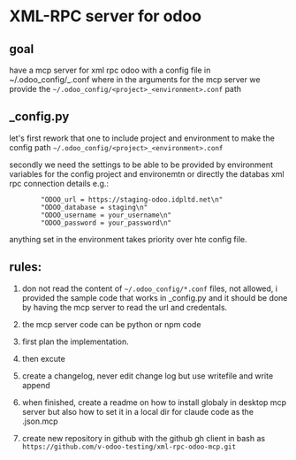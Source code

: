 # XML-RPC server for odoo

## goal

have a mcp server for xml rpc odoo with a config file in ~/.odoo_config/<project>_<environment>.conf
where in the arguments for the mcp server we provide the `~/.odoo_config/<project>_<environment>.conf` path


## _config.py

let's first rework that one to include project and environment to make the config path `~/.odoo_config/<project>_<environment>.conf`

secondly we need the settings to be able to be provided by environment variables for the config project and environemtn or directly the databas xml rpc connection details e.g.:

            "ODOO_url = https://staging-odoo.idpltd.net\n"
            "ODOO_database = staging\n"
            "ODOO_username = your_username\n"
            "ODOO_password = your_password\n"

anything set in the environment takes priority over hte config file.

## rules:

1. don not read the content of `~/.odoo_config/*.conf` files, not allowed, i provided the sample code that works in _config.py and it should be done by having the mcp server to read the url and credentals.

2. the mcp server code can be python or npm code

3. first plan the implementation.

4. then excute

5. create a changelog, never edit change log but use writefile and write append

6. when finished, create a readme on how to install globaly in desktop mcp server but also how to set it in a local dir for claude code as the .json.mcp

7. create new repository in github with the github gh client in bash as `https://github.com/v-odoo-testing/xml-rpc-odoo-mcp.git`